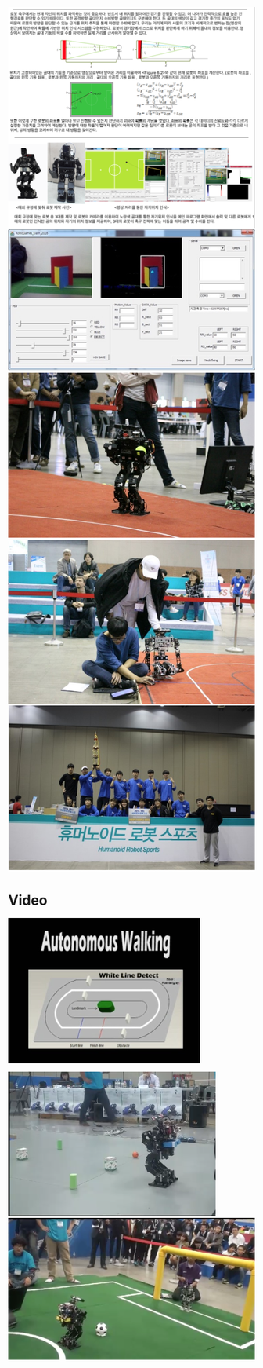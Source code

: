 
![Structure](../assets/rnd/1.png)
![Structure](../assets/rnd/11.png)
![Structure](../assets/rnd/2.png)
![Structure](../assets/rnd/3.png)
![Structure](../assets/rnd/4.png)

# Video

[![Video](../assets/rnd/autonomous_walking.png)](https://www.youtube.com/watch?v=X9RNKX111RY)

[![Video](../assets/rnd/object_detection.png)](https://youtu.be/kQNjoTFVPc4)
[![Video](../assets/rnd/penalty_kick.png)](https://youtu.be/PTTJLG46A4Q)